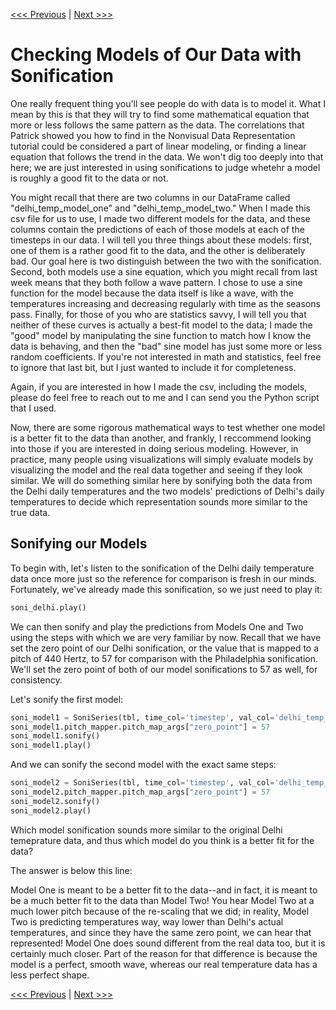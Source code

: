 [<<< Previous](missing_values.md) | [Next >>>](astronify_parameters.md)

# Checking Models of Our Data with Sonification

One really frequent thing you'll see people do with data is to model it. What I mean by this is that they will try to find some mathematical equation that more or less follows the same pattern as the data. The correlations that Patrick showed you how to find in the Nonvisual Data Representation tutorial could be considered a part of linear modeling, or finding a linear equation that follows the trend in the data. We won't dig too deeply into that here; we are just interested in using sonifications to judge whetehr a model is roughly a good fit to the data or not.

You might recall that there are two columns in our DataFrame called "delhi_temp_model_one" and "delhi_temp_model_two." When I made this csv file for us to use, I made two different models for the data, and these columns contain the predictions of each of those models at each of the timesteps in our data. I will tell you three things about these models: first, one of them is a rather good fit to the data, and the other is deliberately bad. Our goal here is two distinguish between the two with the sonification. Second, both models use a sine equation, which you might recall from last week means that they both follow a wave pattern. I chose to use a sine function for the model because the data itself is like a wave, with the temperatures increasing and decreasing regularly with time as the seasons pass. Finally, for those of you who are statistics savvy, I will tell you that neither of these curves is actually a best-fit model to the data; I made the "good" model by manipulating the sine function to match how I know the data is behaving, and then the "bad" sine model has just some more or less random coefficients. If you're not interested in math and statistics, feel free to ignore that last bit, but I just wanted to include it for completeness.

Again, if you are interested in how I made the csv, including the models, please do feel free to reach out to me and I can send you the Python script that I used.

Now, there are some rigorous mathematical ways to test whether one model is a better fit to the data than another, and frankly, I reccommend looking into those if you are interested in doing serious modeling. However, in practice, many people using visualizations will simply evaluate models by visualizing the model and the real data together and seeing if they look similar. We will do something similar here by sonifying both the data from the Delhi daily temperatures and the two models' predictions of Delhi's daily temperatures to decide which representation sounds more similar to the true data.

## Sonifying our Models

To begin with, let's listen to the sonification of the Delhi daily temperature data once more just so the reference for comparison is fresh in our minds. Fortunately, we've already made this sonification, so we just need to play it:

~~~python
soni_delhi.play()
~~~

We can then sonify and play the predictions from Models One and Two using the steps with which we are very familiar by now. Recall that we have set the zero point of our Delhi sonification, or the value that is mapped to a pitch of 440 Hertz, to 57 for comparison with the Philadelphia sonification. We'll set the zero point of both of our model sonifications to 57 as well, for consistency.

Let's sonify the first model:

~~~python
soni_model1 = SoniSeries(tbl, time_col='timestep', val_col='delhi_temp_model_one')
soni_model1.pitch_mapper.pitch_map_args["zero_point"] = 57
soni_model1.sonify()
soni_model1.play()
~~~

And we can sonify the second model with the exact same steps: 

~~~python
soni_model2 = SoniSeries(tbl, time_col='timestep', val_col='delhi_temp_model_two')
soni_model2.pitch_mapper.pitch_map_args["zero_point"] = 57
soni_model2.sonify()
soni_model2.play()
~~~

Which model sonification sounds more similar to the original Delhi temeprature data, and thus which model do you think is a better fit for the data?

The answer is below this line:

Model One is meant to be a better fit to the data--and in fact, it is meant to be a much better fit to the data than Model Two! You hear Model Two at a much lower pitch because of the re-scaling that we did; in reality, Model Two is predicting temperatures way, way lower than Delhi's actual temperatures, and since they have the same zero point, we can hear that represented! Model One does sound different from the real data too, but it is certainly much closer. Part of the reason for that difference is because the model is a perfect, smooth wave, whereas our real temperature data has a less perfect shape.

[<<< Previous](missing_values.md) | [Next >>>](astronify_parameters.md)
